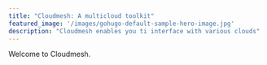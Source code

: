 ```yaml
---
title: "Cloudmesh: A multicloud toolkit"
featured_image: '/images/gohugo-default-sample-hero-image.jpg'
description: "Cloudmesh enables you ti interface with various clouds"
---
```

Welcome to Cloudmesh.
